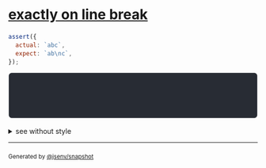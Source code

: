# [exactly on line break](../../string_multiline.test.js#L170)

```js
assert({
  actual: `abc`,
  expect: `ab\nc`,
});
```

![img](throw.svg)

<details>
  <summary>see without style</summary>

```console
AssertionError: actual and expect are different

actual: 1| abc
expect: 1| ab
        2| c
```

</details>


---

<sub>
  Generated by <a href="https://github.com/jsenv/core/tree/main/packages/tooling/snapshot">@jsenv/snapshot</a>
</sub>

